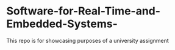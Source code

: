 # Software-for-Real-Time-and-Embedded-Systems-
This repo is for showcasing purposes of a university assignment
